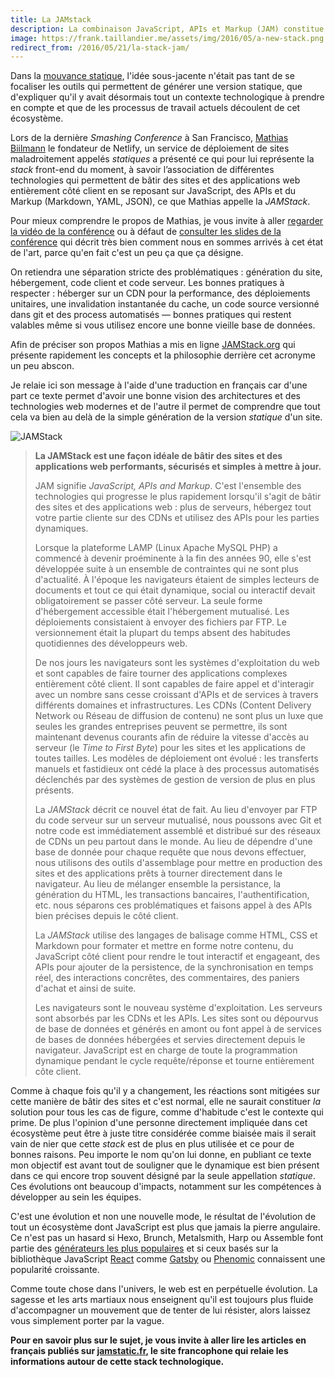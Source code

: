 ```yaml
---
title: La JAMstack
description: La combinaison JavaScript, APIs et Markup (JAM) constitue une plateforme technologique web moderne et performante.
image: https://frank.taillandier.me/assets/img/2016/05/a-new-stack.png
redirect_from: /2016/05/21/la-stack-jam/
---
```


Dans la [mouvance statique](/2016/03/08/les-gestionnaires-de-contenu-statique/), l'idée sous-jacente n'était pas tant de se focaliser les outils qui permettent de générer une version statique, que d'expliquer qu'il y avait désormais tout un contexte technologique à prendre en compte et que de les processus de travail actuels découlent de cet écosystème.

Lors de la dernière _Smashing Conference_ à San Francisco, [Mathias Biilmann](http://mathias-biilmann.net/)
le fondateur de Netlify, un service de déploiement de sites maladroitement appelés *statiques* a présenté ce qui pour lui représente la _stack_ front-end du moment, à savoir l’association de différentes technologies qui permettent de bâtir des sites et des applications web entièrement côté client en se reposant sur JavaScript, des APIs et du Markup (Markdown, YAML, JSON), ce que Mathias appelle la *JAMStack*.

<!-- excerpt -->

Pour mieux comprendre le propos de Mathias, je vous invite à aller [regarder la vidéo de la conférence](https://vimeo.com/163522126) ou à défaut de [consulter les slides de la conférence](https://speakerdeck.com/biilmann/the-jam-stack) qui décrit très bien comment nous en sommes arrivés à cet état de l'art, parce qu'en fait c'est un peu ça que ça désigne.

<script async class="speakerdeck-embed" data-id="12e277868f5941d1ae08ee37ed08fd5b" data-ratio="1.77777777777778" src="//speakerdeck.com/assets/embed.js"></script>

On retiendra une séparation stricte des problématiques : génération du site, hébergement, code client et code serveur. Les bonnes pratiques à respecter : héberger sur un CDN pour la performance, des déploiements unitaires, une invalidation instantanée du cache, un code source versionné dans git et des process automatisés — bonnes pratiques qui restent valables même si vous utilisez encore une bonne vieille base de données.

Afin de préciser son propos Mathias a mis en ligne [JAMStack.org](http://jamstack.org/) qui présente rapidement les concepts et la philosophie derrière cet acronyme un peu abscon.

Je relaie ici son message à l'aide d'une traduction en français car d'une part ce texte permet d'avoir une bonne vision des architectures et des technologies web modernes et de l'autre il permet de comprendre que tout cela va bien au delà de la simple génération de la version _statique_ d'un site.

![JAMStack](/assets/img/2016/05/jamstack.png)

>  **La JAMStack est une façon idéale de bâtir des sites et des applications web performants, sécurisés et simples à mettre à jour.**
>
>  JAM signifie *JavaScript, APIs and Markup*. C'est l'ensemble des technologies qui progresse le plus rapidement lorsqu'il s'agit de bâtir des sites et des applications web : plus de serveurs, hébergez tout votre partie cliente sur des CDNs et utilisez des APIs pour les parties dynamiques.
>
>  Lorsque la plateforme LAMP (Linux Apache MySQL PHP) a commencé à devenir proéminente à la fin des années 90, elle s'est développée suite à un ensemble de contraintes qui ne sont plus d'actualité. À l'époque les navigateurs étaient de simples lecteurs de documents et tout ce qui était dynamique, social ou interactif devait obligatoirement se passer côté serveur. La seule forme d'hébergement accessible était l'hébergement mutualisé. Les déploiements consistaient à envoyer des fichiers par FTP. Le versionnement était la plupart du temps absent des habitudes quotidiennes des développeurs web.
>
>  De nos jours les navigateurs sont les systèmes d'exploitation du web et sont capables de faire tourner des applications complexes entièrement côté client. Il sont capables de faire appel et d'interagir avec un nombre sans cesse croissant d'APIs et de services à travers différents domaines et infrastructures. Les CDNs (Content Delivery Network ou Réseau de diffusion de contenu) ne sont plus un luxe que seules les grandes entreprises peuvent se permettre, ils sont maintenant devenus courants afin de réduire la vitesse d'accès au serveur (le *Time to First Byte*) pour les sites et les applications de toutes tailles. Les modèles de déploiement ont évolué : les transferts manuels et fastidieux ont cédé la place à des processus automatisés déclenchés par des systèmes de gestion de version de plus en plus présents.
>
>  La *JAMStack* décrit ce nouvel état de fait. Au lieu d'envoyer par FTP du code serveur sur un serveur mutualisé, nous poussons avec Git et notre code est immédiatement assemblé et distribué sur des réseaux de CDNs un peu partout dans le monde. Au lieu de dépendre d'une base de donnée pour chaque requête que nous devons effectuer, nous utilisons des outils d'assemblage pour mettre en production des sites et des applications prêts à tourner directement dans le navigateur. Au lieu de mélanger ensemble la persistance, la génération du HTML, les transactions bancaires, l'authentification, etc. nous séparons ces problématiques et faisons appel à des APIs bien précises depuis le côté client.
>
>  La *JAMStack* utilise des langages de balisage comme HTML, CSS et Markdown pour formater et mettre en forme notre contenu, du JavaScript côté client pour rendre le tout interactif et engageant, des APIs pour ajouter de la persistence, de la synchronisation en temps réel, des interactions concrêtes, des commentaires, des paniers d'achat et ainsi de suite.
>
> Les navigateurs sont le nouveau système d'exploitation. Les serveurs sont absorbés par les CDNs et les APIs. Les sites sont ou dépourvus de base de données et générés en amont ou font appel à de services de bases de données hébergées et servies directement depuis le navigateur. JavaScript est en charge de toute la programmation dynamique pendant le cycle requête/réponse et tourne entièrement côte client.

Comme à chaque fois qu'il y a changement, les réactions sont mitigées sur cette manière de bâtir des sites et c'est normal, elle ne saurait constituer _la_ solution pour tous les cas de figure, comme d'habitude c'est le contexte qui prime. De plus l'opinion d'une personne directement impliquée dans cet écosystème peut être à juste titre considérée comme biaisée mais il serait vain de nier que cette _stack_ est de plus en plus utilisée et ce pour de bonnes raisons. Peu importe le nom qu'on lui donne, en publiant ce texte mon objectif est avant tout de souligner que le dynamique est bien présent dans ce qui encore trop souvent désigné par la seule appellation _statique_. Ces évolutions ont beaucoup d'impacts, notamment sur les compétences à développer au sein les équipes.

C'est une évolution et non une nouvelle mode, le résultat de l'évolution de tout un écosystème dont JavaScript est plus que jamais la pierre angulaire. Ce n'est pas un hasard si Hexo, Brunch, Metalsmith, Harp ou Assemble font partie des [générateurs les plus populaires](https://www.staticgen.com/) et si ceux basés sur la bibliothèque JavaScript [React](http://facebook.github.io/react/) comme [Gatsby](https://www.staticgen.com/gatsby) ou [Phenomic](https://www.staticgen.com/phenomic) connaissent une popularité croissante.

Comme toute chose dans l'univers, le web est en perpétuelle évolution. La sagesse et les arts martiaux nous enseignent qu'il est toujours plus fluide d'accompagner un mouvement que de tenter de lui résister, alors laissez vous simplement porter par la vague.

**Pour en savoir plus sur le sujet, je vous invite à aller lire les articles en français publiés sur [jamstatic.fr](https://jamstatic.fr), le site francophone qui relaie les informations autour de cette stack technologique.**